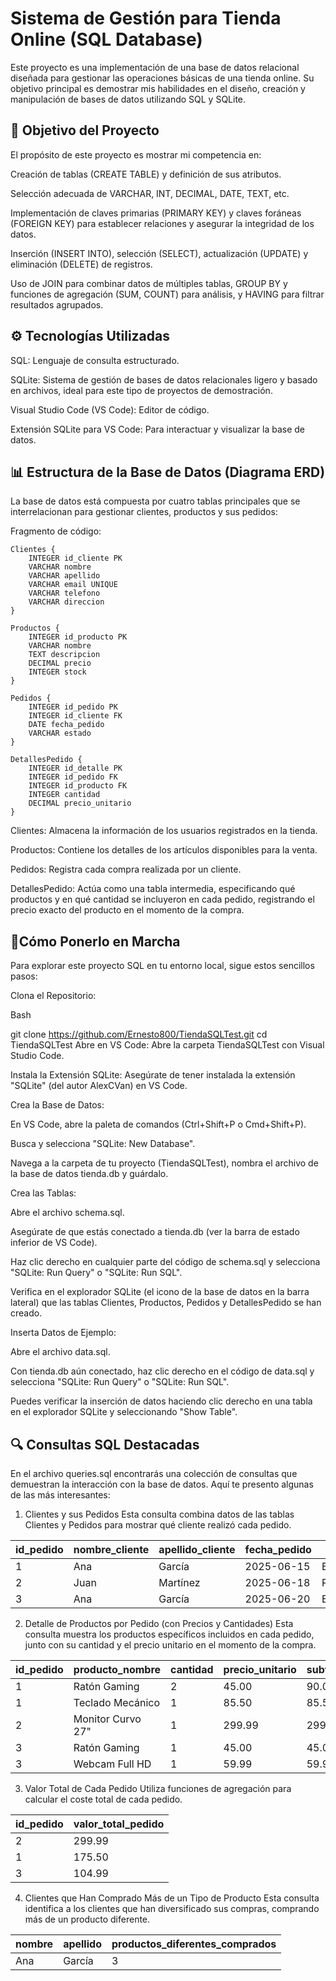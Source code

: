 # Sistema de Gestión para Tienda Online (SQL Database)
Este proyecto es una implementación de una base de datos relacional diseñada para gestionar las operaciones básicas de una tienda online. Su objetivo principal es demostrar mis habilidades en el diseño, creación y manipulación de bases de datos utilizando SQL y SQLite.

## 🚀 Objetivo del Proyecto
El propósito de este proyecto es mostrar mi competencia en:

Creación de tablas (CREATE TABLE) y definición de sus atributos.

Selección adecuada de VARCHAR, INT, DECIMAL, DATE, TEXT, etc.

Implementación de claves primarias (PRIMARY KEY) y claves foráneas (FOREIGN KEY) para establecer relaciones y asegurar la integridad de los datos.

Inserción (INSERT INTO), selección (SELECT), actualización (UPDATE) y eliminación (DELETE) de registros.

Uso de JOIN para combinar datos de múltiples tablas, GROUP BY y funciones de agregación (SUM, COUNT) para análisis, y HAVING para filtrar resultados agrupados.

## ⚙️ Tecnologías Utilizadas
SQL: Lenguaje de consulta estructurado.

SQLite: Sistema de gestión de bases de datos relacionales ligero y basado en archivos, ideal para este tipo de proyectos de demostración.

Visual Studio Code (VS Code): Editor de código.

Extensión SQLite para VS Code: Para interactuar y visualizar la base de datos.

## 📊 Estructura de la Base de Datos (Diagrama ERD)
La base de datos está compuesta por cuatro tablas principales que se interrelacionan para gestionar clientes, productos y sus pedidos:

Fragmento de código:

    Clientes {
        INTEGER id_cliente PK
        VARCHAR nombre
        VARCHAR apellido
        VARCHAR email UNIQUE
        VARCHAR telefono
        VARCHAR direccion
    }

    Productos {
        INTEGER id_producto PK
        VARCHAR nombre
        TEXT descripcion
        DECIMAL precio
        INTEGER stock
    }

    Pedidos {
        INTEGER id_pedido PK
        INTEGER id_cliente FK
        DATE fecha_pedido
        VARCHAR estado
    }

    DetallesPedido {
        INTEGER id_detalle PK
        INTEGER id_pedido FK
        INTEGER id_producto FK
        INTEGER cantidad
        DECIMAL precio_unitario
    }
Clientes: Almacena la información de los usuarios registrados en la tienda.

Productos: Contiene los detalles de los artículos disponibles para la venta.

Pedidos: Registra cada compra realizada por un cliente.

DetallesPedido: Actúa como una tabla intermedia, especificando qué productos y en qué cantidad se incluyeron en cada pedido, registrando el precio exacto del producto en el momento de la compra.

## 🚀Cómo Ponerlo en Marcha
Para explorar este proyecto SQL en tu entorno local, sigue estos sencillos pasos:

Clona el Repositorio:

Bash

git clone https://github.com/Ernesto800/TiendaSQLTest.git
cd TiendaSQLTest
Abre en VS Code:
Abre la carpeta TiendaSQLTest con Visual Studio Code.

Instala la Extensión SQLite:
Asegúrate de tener instalada la extensión "SQLite" (del autor AlexCVan) en VS Code.

Crea la Base de Datos:

En VS Code, abre la paleta de comandos (Ctrl+Shift+P o Cmd+Shift+P).

Busca y selecciona "SQLite: New Database".

Navega a la carpeta de tu proyecto (TiendaSQLTest), nombra el archivo de la base de datos tienda.db y guárdalo.

Crea las Tablas:

Abre el archivo schema.sql.

Asegúrate de que estás conectado a tienda.db (ver la barra de estado inferior de VS Code).

Haz clic derecho en cualquier parte del código de schema.sql y selecciona "SQLite: Run Query" o "SQLite: Run SQL".

Verifica en el explorador SQLite (el icono de la base de datos en la barra lateral) que las tablas Clientes, Productos, Pedidos y DetallesPedido se han creado.

Inserta Datos de Ejemplo:

Abre el archivo data.sql.

Con tienda.db aún conectado, haz clic derecho en el código de data.sql y selecciona "SQLite: Run Query" o "SQLite: Run SQL".

Puedes verificar la inserción de datos haciendo clic derecho en una tabla en el explorador SQLite y seleccionando "Show Table".

## 🔍 Consultas SQL Destacadas
En el archivo queries.sql encontrarás una colección de consultas que demuestran la interacción con la base de datos. Aquí te presento algunas de las más interesantes:

1. Clientes y sus Pedidos
Esta consulta combina datos de las tablas Clientes y Pedidos para mostrar qué cliente realizó cada pedido.

id_pedido | nombre_cliente | apellido_cliente | fecha_pedido | estado
----------|----------------|------------------|--------------|----------
1         | Ana            | García           | 2025-06-15   | Enviado
2         | Juan           | Martínez         | 2025-06-18   | Pendiente
3         | Ana            | García           | 2025-06-20   | Entregado
2. Detalle de Productos por Pedido (con Precios y Cantidades)
Esta consulta muestra los productos específicos incluidos en cada pedido, junto con su cantidad y el precio unitario en el momento de la compra.


id_pedido | producto_nombre   | cantidad | precio_unitario | subtotal_linea
----------|-------------------|----------|-----------------|---------------
1         | Ratón Gaming      | 2        | 45.00           | 90.00
1         | Teclado Mecánico  | 1        | 85.50           | 85.50
2         | Monitor Curvo 27" | 1        | 299.99          | 299.99
3         | Ratón Gaming      | 1        | 45.00           | 45.00
3         | Webcam Full HD    | 1        | 59.99           | 59.99
3. Valor Total de Cada Pedido
Utiliza funciones de agregación para calcular el coste total de cada pedido.


id_pedido | valor_total_pedido
----------|-------------------
2         | 299.99
1         | 175.50
3         | 104.99
4. Clientes que Han Comprado Más de un Tipo de Producto
Esta consulta identifica a los clientes que han diversificado sus compras, comprando más de un producto diferente.


nombre | apellido | productos_diferentes_comprados
-------|----------|-------------------------------
Ana    | García   | 3

